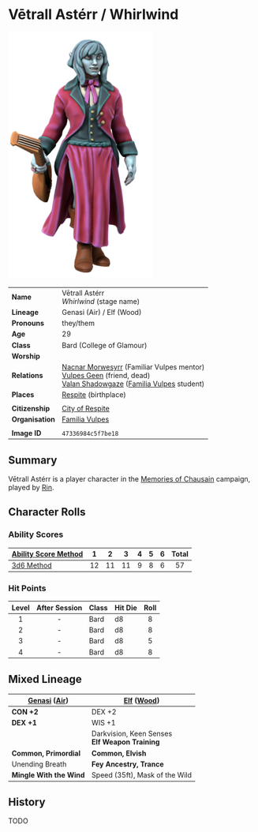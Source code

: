 # Vētrall Astérr / Whirlwind

<img src="https://raw.githubusercontent.com/jesskelsall/astarus-images/main/characters/portraits/47336984c5f7be18.png" height="500" />

|||
| --- | --- |
| **Name** | Vētrall Astérr<br>*Whirlwind* (stage name) | character.3
| **Lineage** | Genasi (Air) / Elf (Wood) |
| **Pronouns** | they/them |
| **Age** | 29 |
| **Class** | Bard (College of Glamour) |
| **Worship** | |
| **Relations** | [Nacnar Morwesyrr](nacnar-morwesyrr.md) (Familiar Vulpes mentor)<br>[Vulpes Geen](vulpes-geen.md) (friend, dead)<br>[Valan Shadowgaze](valan-shadowgaze.md) ([Familia Vulpes](../organisations/familia-vulpes.md) student) |
| **Places** | [Respite](../places/cities/respite.md) (birthplace) |
|||
| **Citizenship** | [City of Respite](../civilisations/nilsavnic-alliance/states/city-of-respite.md) |
| **Organisation** | [Familia Vulpes](../organisations/familia-vulpes.md) |
|||
| **Image ID** | `47336984c5f7be18` |

## Summary

Vētrall Astérr is a player character in the [Memories of Chausain](../campaigns/C3-memories-of-chausain.md) campaign, played by [Rin](../players/rin.md).

## Character Rolls

### Ability Scores

| [Ability Score Method](../mechanics/ability-score-method/ability-score-method.md) | 1 | 2 | 3 | 4 | 5 | 6 | Total |
| --- |:---:|:---:|:---:|:---:|:---:|:---:|:---:|
| [3d6 Method](../mechanics/ability-score-method/3d6-method.md) | 12 | 11 | 11 | 9 | 8 | 6 | 57 |

### Hit Points

| Level | After Session | Class | Hit Die | Roll |
|:---:|:---:| --- | --- |:---:|
| 1 | - | Bard | d8 | 8 |
| 2 | - | Bard | d8 | 8 |
| 3 | - | Bard | d8 | 5 |
| 4 | - | Bard | d8 | 8 |

## Mixed Lineage

| [Genasi](https://www.dndbeyond.com/races/genasi#GenasiTraits) ([Air](https://www.dndbeyond.com/races/genasi#AirGenasi)) | [Elf](https://www.dndbeyond.com/races/elf#ElfTraits) ([Wood](https://www.dndbeyond.com/races/elf#WoodElf)) |
| --- | --- |
| **CON +2** | DEX +2 |
| **DEX +1** | WIS +1 |
| | Darkvision, Keen Senses<br>**Elf Weapon Training** |
| **Common, Primordial** | **Common, Elvish** |
| Unending Breath | **Fey Ancestry, Trance** |
| **Mingle With the Wind** | Speed (35ft), Mask of the Wild |

## History

TODO
